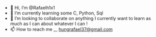 - 👋 Hi, I’m @Rafaelh1x1
- 🌱 I’m currently learning some C, Python, Sql
- 💞️ I’m looking to collaborate on anything I currently want to learn as much as I can about whatever I can !
- 📫 How to reach me ,,, hungrafael37@gmail.com

<!---
Rafaelh1x1/Rafaelh1x1 is a ✨ special ✨ repository because its `README.md` (this file) appears on your GitHub profile.
You can click the Preview link to take a look at your changes.
--->
